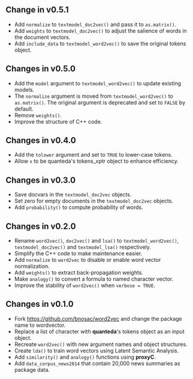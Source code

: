 ## Change in v0.5.1

- Add `normalize` to `textmodel_doc2vec()` and pass it to `as.matrix()`.
- Add `weights` to `textmodel_doc2vec()` to adjust the salience of words in the document vectors.
- Add `include_data` to `textmodel_word2vec()` to save the original tokens object.

## Changes in v0.5.0

- Add the `model` argument to `textmodel_word2vec()` to update existing models.
- The `normalize` argument is moved from `textmodel_word2vec()` to `as.matrix()`. The original argument is deprecated and set to `FALSE` by default. 
- Remove `weights()`.
- Improve the structure of C++ code.

## Changes in v0.4.0

- Add the `tolower` argument and set to `TRUE` to lower-case tokens.
- Allow `x` to be quanteda's tokens_xptr object to enhance efficiency.

## Changes in v0.3.0

- Save docvars in the `textmodel_doc2vec` objects.
- Set zero for empty documents in the `textmodel_doc2vec` objects. 
- Add `probability()` to compute probability of words.

## Changes in v0.2.0

- Rename `word2vec()`, `doc2vec()` and `lsa()` to `textmodel_word2vec()`, `textmodel_doc2vec()` and `textmodel_lsa()` respectively. 
- Simplify the C++ code to make maintenance easier.
- Add `normalize` to `word2vec` to disable or enable word vector normalization.
- Add `weights()` to extract back-propagation weights.
- Make `analogy()` to convert a formula to named character vector.
- Improve the stability of `word2vec()` when `verbose = TRUE`.

## Changes in v0.1.0

- Fork https://github.com/bnosac/word2vec and change the package name to wordvector.
- Replace a list of character with **quanteda**'s tokens object as an input object.
- Recreate `word2vec()` with new argument names and object structures.
- Create `lda()` to train word vectors using Latent Semantic Analysis.
- Add `similarity()` and `analogy()` functions using **proxyC**.
- Add `data_corpus_news2014` that contain 20,000 news summaries as package data.